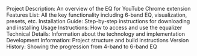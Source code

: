 Project Description: An overview of the EQ for YouTube Chrome extension
Features List: All the key functionality including 6-band EQ, visualization, presets, etc.
Installation Guide: Step-by-step instructions for downloading and installing
Usage Instructions: How to access and use the equalizer
Technical Details: Information about the technology and implementation
Development Information: Project structure and build instructions
Version History: Showing the progression from 4-band to 6-band EQ
